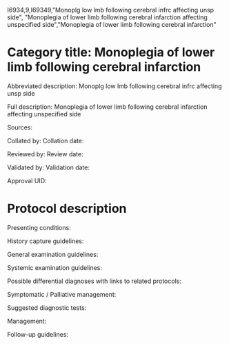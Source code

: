 I6934,9,I69349,"Monoplg low lmb following cerebral infrc affecting unsp side", "Monoplegia of lower limb following cerebral infarction affecting unspecified side","Monoplegia of lower limb following cerebral infarction"
# Category title: Monoplegia of lower limb following cerebral infarction

Abbreviated description: Monoplg low lmb following cerebral infrc affecting unsp side

Full description: Monoplegia of lower limb following cerebral infarction affecting unspecified side

Sources:

Collated by:
Collation date:

Reviewed by:
Review date:

Validated by:
Validation date:

Approval UID:

# Protocol description

Presenting conditions:

History capture guidelines:

General examination guidelines:

Systemic examination guidelines:

Possible differential diagnoses with links to related protocols:

Symptomatic / Palliative management:

Suggested diagnostic tests:

Management:

Follow-up guidelines:
